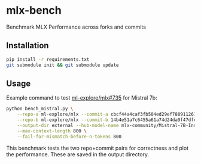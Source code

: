 # mlx-bench
Benchmark MLX Performance across forks and commits

## Installation

```bash
pip install -r requirements.txt
git submodule init && git submodule update
```

## Usage

Example command to test [ml-explore/mlx#735](https://github.com/ml-explore/mlx/pull/735) for Mistral 7b:

```bash
python bench_mistral.py \
    --repo-a ml-explore/mlx --commit-a cbcf44a4caf3fb504ed29ef78091126134e197a3 \
    --repo-b ml-explore/mlx --commit-b 14b4e51a7c6455a61a74d24da9f47dfeb161023f \
    --output-dir external --hub-model-name mlx-community/Mistral-7B-Instruct-v0.2-4-bit \
    --max-context-length 800 \
    --fail-for-mismatch-before-n-tokens 800
```

This benchmark tests the two repo+commit pairs for correctness and plot the performance. These are saved in the output directory.
